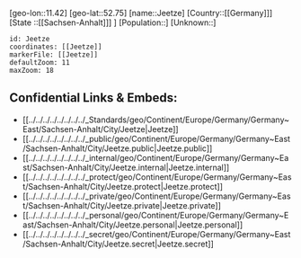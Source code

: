 ﻿---
location: [52.75,11.42]
mapzoom: [7,12] 
mapmarker: city 
type: City
tags:
- geo/City


SpocWebEntityId: 31178
isDeleted: false
confidential: public

---
[geo-lon::11.42]
[geo-lat::52.75]
[name::Jeetze]
[Country::[[Germany]]]
[State ::[[Sachsen-Anhalt]]] ]
[Population::]
[Unknown::]


```leaflet
id: Jeetze
coordinates: [[Jeetze]]
markerFile: [[Jeetze]]
defaultZoom: 11 
maxZoom: 18
```


## Confidential Links & Embeds: 
- [[../../../../../../../../_Standards/geo/Continent/Europe/Germany/Germany~East/Sachsen-Anhalt/City/Jeetze|Jeetze]] 
- [[../../../../../../../../_public/geo/Continent/Europe/Germany/Germany~East/Sachsen-Anhalt/City/Jeetze.public|Jeetze.public]] 
- [[../../../../../../../../_internal/geo/Continent/Europe/Germany/Germany~East/Sachsen-Anhalt/City/Jeetze.internal|Jeetze.internal]] 
- [[../../../../../../../../_protect/geo/Continent/Europe/Germany/Germany~East/Sachsen-Anhalt/City/Jeetze.protect|Jeetze.protect]] 
- [[../../../../../../../../_private/geo/Continent/Europe/Germany/Germany~East/Sachsen-Anhalt/City/Jeetze.private|Jeetze.private]] 
- [[../../../../../../../../_personal/geo/Continent/Europe/Germany/Germany~East/Sachsen-Anhalt/City/Jeetze.personal|Jeetze.personal]] 
- [[../../../../../../../../_secret/geo/Continent/Europe/Germany/Germany~East/Sachsen-Anhalt/City/Jeetze.secret|Jeetze.secret]] 
